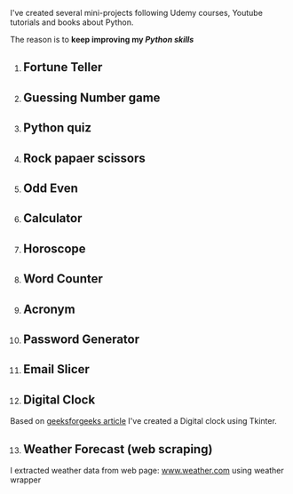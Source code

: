 I've created several mini-projects following Udemy courses, Youtube tutorials and books about Python.

The reason is to **keep improving my _Python skills_** 

1. ## Fortune Teller

2. ## Guessing Number game

3. ## Python quiz

4. ## Rock papaer scissors

5. ## Odd Even

6. ## Calculator

7. ## Horoscope

8. ## Word Counter

9. ## Acronym

10. ## Password Generator

11. ## Email Slicer

12. ## Digital Clock
Based on [geeksforgeeks article](https://www.geeksforgeeks.org/python-create-a-digital-clock-using-tkinter/) I've created a Digital clock using Tkinter.

13. ## Weather Forecast (web scraping)
I extracted weather data from web page: www.weather.com using weather wrapper

